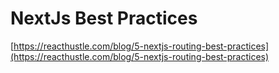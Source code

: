# NextJs Best Practices 

[https://reacthustle.com/blog/5-nextjs-routing-best-practices](https://reacthustle.com/blog/5-nextjs-routing-best-practices)

